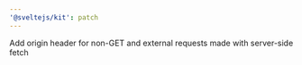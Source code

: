 ```yaml
---
'@sveltejs/kit': patch
---
```


Add origin header for non-GET and external requests made with server-side fetch
